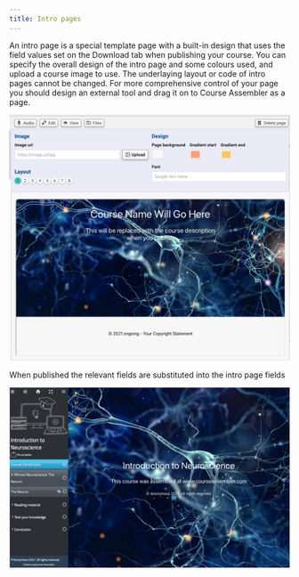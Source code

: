 ```yaml
---
title: Intro pages
---
```


An intro page is a special template page with a built-in design that uses the field values set on the Download tab when publishing your course. You can specify the overall design of the intro page and some colours used, and upload a course image to use. The underlaying layout or code of intro pages cannot be changed. For more comprehensive control of your page you should design an external tool and drag it on to Course Assembler as a page.

![introduction page editor](intro.png)

When published the relevant fields are substituted into the intro page fields

![substituted values](incourse.png)